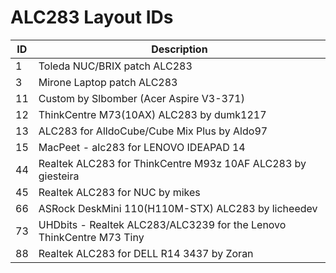 # ALC283 Layout IDs

| ID | Description |
|---|---|
| 1 | Toleda NUC/BRIX patch ALC283 |
| 3 | Mirone Laptop patch ALC283 |
| 11 | Custom by Slbomber (Acer Aspire V3-371) |
| 12 | ThinkCentre M73(10AX) ALC283 by dumk1217 |
| 13 | ALC283 for AlldoCube/Cube Mix Plus by Aldo97 |
| 15 | MacPeet - alc283 for LENOVO IDEAPAD 14 |
| 44 | Realtek ALC283 for ThinkCentre M93z 10AF ALC283 by giesteira |
| 45 | Realtek ALC283 for NUC by mikes |
| 66 | ASRock DeskMini 110(H110M-STX) ALC283 by licheedev |
| 73 | UHDbits - Realtek ALC283/ALC3239 for the Lenovo ThinkCentre M73 Tiny |
| 88 | Realtek ALC283 for DELL R14 3437 by Zoran |
